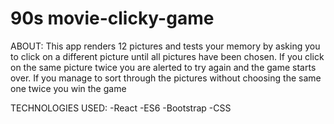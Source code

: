 # 90s movie-clicky-game

ABOUT:
This app renders 12 pictures and tests your memory by asking you to click on a different picture until all pictures have been chosen. If you click on
the same picture twice you are alerted to try again and the game starts over. If you manage to sort through the pictures without choosing
the same one twice you win the game

TECHNOLOGIES USED:
-React
-ES6
-Bootstrap
-CSS

